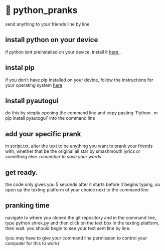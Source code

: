 # 📱 python_pranks
send anything to your friends line by line 
## install python on your device 
if python isnt preinstalled on your device, install it <a href = "https://www.python.org/"> here </a>. 
## instal pip 
if you don't have pip installed on your device, follow the instructions for your operating system <a href = "https://pip.pypa.io/en/stable/installing/"> here </a> 
## install pyautogui
do this by simply opening the command line and copy pasting 'Python -m pip install pyautogui' into the command line 

## add your specific prank 
in script.txt, alter the text to be anything you want to prank your friends with, whether that be the original all star by smashmouth lyrics or something else. <i> remember to save your words </i> 

## get ready. 
the code only gives you 5 seconds after it starts before it begins typing, so open up the texting platform of your choice next to the command line

## pranking time 
navigate to where you cloned the git repository and in the command line, type python shrek.py and then click on the text box in the texting platform, then wait. you should begin to see your text sent line by line. 

(you may have to give your command line permission to control your computer for this to work)

